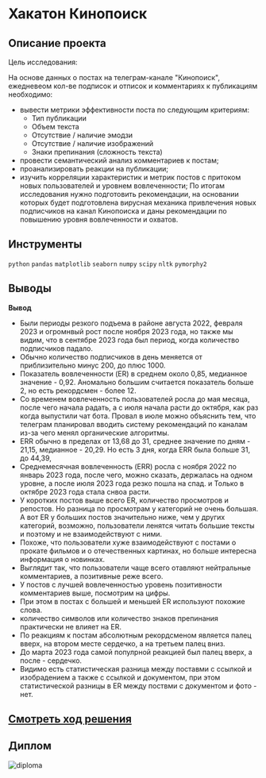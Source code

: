 # Хакатон Кинопоиск
## Описание проекта

Цель исследования:

На основе данных о постах на телеграм-канале "Кинопоиск", ежедневеом кол-ве подписок и отписок и комментариях к публикациям необходимо:

- вывести метрики эффективности поста по следующим критериям:
  - Тип публикации
  - Объем текста
  - Отсутствие / наличие эмодзи
  - Отсутствие / наличие изображений
  - Знаки препинания (сложность текста)
- провести семантический анализ комментариев к постам;
- проанализировать реакции на публикации;
- изучить корреляции характеристик и метрик постов с притоком новых пользователей и уровнем вовлеченности;
По итогам исследования нужно подготовить рекомендации, на основании которых будет подготовлена вирусная механика привлечения новых подписчиков на канал Кинопоиска и даны рекомендации по повышению уровня вовлеченности и охватов.

## Инструменты  
 `python` `pandas` `matplotlib` `seaborn` `numpy` `scipy` `nltk` `pymorphy2`

## Выводы

**Вывод**  

- Были периоды резкого подъема в районе августа 2022, февраля 2023 и огромнвый рост после ноября 2023 года, но также мы видим, что в сентябре 2023 года был период, когда количество подписчиков падало.
- Обычно количество подписчиков в день меняется от приблизительно минус 200, до плюс 1000.
- Показатель вовлеченности (ER)  в среднем около 0,85, медианное значение - 0,92. Аномально большим считается показатель больше 2, но есть рекордсмен - более 12.
- Cо временем вовлеченность пользователей росла до мая месяца, после чего начала радать, а с июля начала расти до октября, как раз когда выпустили чат бота. Провал в июле можно объяснить тем, что телеграм планировал вводить систему рекомендаций по каналам из-за чего менял органические алгоритмы.
- ERR обычно в пределах от 13,68 до 31, среднее значение по дням - 21,15, медианное - 20,29. Но есть 3 дня, когда ERR была больше 31, до 44,39,
- Среднемесячная вовлеченность (ERR) росла с ноября 2022 по январь 2023 года, после чего, можно сказать, держалась на одном уровне, а после июля 2023 года резко пошла на спад. и Только в октябре 2023 года стала снвоа расти.
- У коротких постов выше всего ER, количество просмотров и репостов. Но разница по просмотрам у категорий не очень большая. А вот ER у больших постов значительно ниже, чем у других категорий, возможно, пользователи ленятся читать большие тексты и поэтому и не взаимодействуют с ними.
- Похоже, что пользователи хуже взаимодействуют с постами о прокате фильмов и о отечественных картинах, но больше интересна информация о новинках.
- Выглядит так, что пользователи чаще всего отавляют нейтральные комментариев, а позитивные реже всего.
- У постов с лучшей вовлеченностью уровень позитивности комментариев выше, посмотрим на цифры.
- При этом в постах с большей и меньшей ER используют похожие слова.
- количество символов или количество знаков препинания практически не влияет на ER.
- По реакциям к постам абсолютным рекордсменом является палец вверх, на втором месте сердечко, а на третьем палец вниз.
- До марта 2023 года самой популрной реакцией был палец вверх, а после - сердечко.  
- Видимо есть статистическая разница между поставми с ссылкой и изобрадением а также с ссылкой и документом, при этом статистической разницы в ER между поствми с документом и фото - нет.

## [Cмотреть ход решения](https://github.com/laringerman/data_analyst_portfolio/blob/main/06-kinopoisk_hackathon/kinopoisk_hackathon.ipynb)

## Диплом  
![diploma](https://github.com/laringerman/data_analyst_portfolio/blob/main/06-kinopoisk_hackathon/diploma.png)